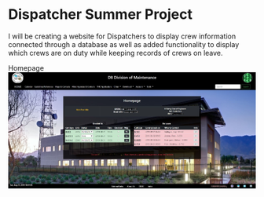 # Dispatcher Summer Project

I will be creating a website for Dispatchers to display crew information connected through a database as well as added functionality to display which crews are on duty while keeping records of crews on leave. 

Homepage
![](images/homepage.JPG)
